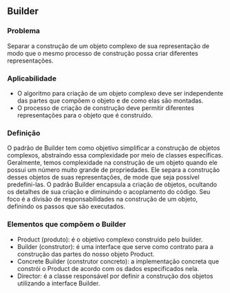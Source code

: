 ## Builder

### Problema
Separar a construção de um objeto complexo de sua representação de modo que o mesmo processo de construção possa criar diferentes representações.

### Aplicabilidade

- O algoritmo para criação de um objeto complexo deve ser independente das partes que compõem o objeto e de como elas são montadas.
- O processo de criação de construção deve permitir diferentes representações para o objeto que é construído.

### Definição

O padrão de Builder tem como objetivo simplificar a construção de objetos complexos, abstraindo essa complexidade
por meio de classes específicas. Geralmente, temos complexidade na construção de um objeto quando ele possui um número
muito grande de propriedades. Ele separa a construção desses objetos de suas representações, de mode que seja possível predefini-las.
O padrão Builder encapsula a criação de objetos, ocultando os detalhes de sua criação e diminuindo o acoplamento do código.
Seu foco é a divisão de responsabilidades na construção de um objeto, definindo os passos que são executados.

### Elementos que compõem o Builder

- Product (produto): é o objetivo complexo construído pelo builder.
- Builder (construtor): é uma interface que serve como contrato para a construção das partes do nosso objeto Product.
- Concrete Builder (construtor concreto): a implementação concreta que constrói o Product de acordo com os dados especificados nela.
- Director: é a classe responsável por definir a construção dos objetos utilizando a interface Builder.


